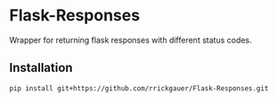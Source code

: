 # Flask-Responses

Wrapper for returning flask responses with different status codes.

## Installation

```sh
pip install git+https://github.com/rrickgauer/Flask-Responses.git
```